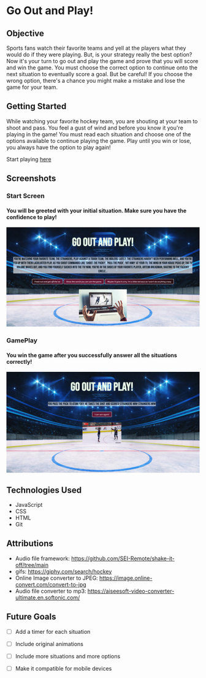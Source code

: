 # Go Out and Play!

## Objective

Sports fans watch their favorite teams and yell at the players what they would do if they were playing. But, is your strategy really the best option? Now it's your turn to go out and play the game and prove that you will score and win the game. You must choose the correct option to continue onto the next situation to eventually score a goal. But be careful! If you choose the wrong option, there's a chance you might make a mistake and lose the game for your team. 

## Getting Started

While watching your favorite hockey team, you are shouting at your team to shoot and pass. You feel a gust of wind and before you know it you're playing in the game! You must read each situation and choose one of the options available to continue playing the game. Play until you win or lose, you always have the option to play again!

Start playing [here](https://go-out-and-play.netlify.app)

## Screenshots
### Start Screen
#### You will be greeted with your initial situation. Make sure you have the confidence to play!
![Start](start.jpg)
### GamePlay
#### You win the game after you successfully answer all the situations correctly!
![Goal](goal.jpg)
## Technologies Used
- JavaScript
- CSS
- HTML
- Git

## Attributions
- Audio file framework: https://github.com/SEI-Remote/shake-it-off/tree/main
- gifs: https://giphy.com/search/hockey
- Online Image converter to JPEG: https://image.online-convert.com/convert-to-jpg
- Audio file converter to mp3: https://aiseesoft-video-converter-ultimate.en.softonic.com/

## Future Goals
- [ ] Add a timer for each situation
- [ ] Include original animations
- [ ] Include more situations and more options
- [ ] Make it compatible for mobile devices






